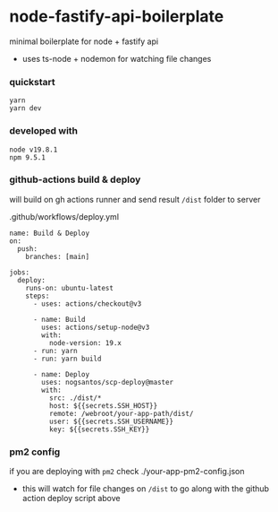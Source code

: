 # node-fastify-api-boilerplate
minimal boilerplate for node + fastify api

- uses ts-node + nodemon for watching file changes

### quickstart
```
yarn
yarn dev
```

### developed with
```
node v19.8.1
npm 9.5.1
```

### github-actions build & deploy
will build on gh actions runner and send result `/dist` folder to server

.github/workflows/deploy.yml
```
name: Build & Deploy
on:
  push:
    branches: [main]

jobs:
  deploy:
    runs-on: ubuntu-latest
    steps:
      - uses: actions/checkout@v3

      - name: Build
        uses: actions/setup-node@v3
        with:
          node-version: 19.x
      - run: yarn
      - run: yarn build

      - name: Deploy
        uses: nogsantos/scp-deploy@master
        with:
          src: ./dist/*
          host: ${{secrets.SSH_HOST}}
          remote: /webroot/your-app-path/dist/
          user: ${{secrets.SSH_USERNAME}}
          key: ${{secrets.SSH_KEY}}

```

### pm2 config
if you are deploying with `pm2` check ./your-app-pm2-config.json
- this will watch for file changes on `/dist` to go along with the github action deploy script above